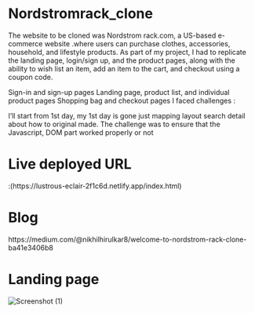 # Nordstromrack_clone
The website to be cloned was Nordstrom rack.com, a US-based e-commerce website .where users can purchase clothes, accessories, household, and lifestyle products. As part of my project, I had to replicate the landing page, login/sign up, and the product pages, along with the ability to wish list an item, add an item to the cart, and checkout using a coupon code.

Sign-in and sign-up pages
Landing page, product list, and individual product pages
Shopping bag and checkout pages
I faced challenges :

I’ll start from 1st day, my 1st day is gone just mapping layout search detail about how to original made. The challenge was to ensure that the Javascript, DOM part worked properly or not

<h1>Live deployed URL</h1>:(https://lustrous-eclair-2f1c6d.netlify.app/index.html)

<h1>Blog</h1>https://medium.com/@nikhilhirulkar8/welcome-to-nordstrom-rack-clone-ba41e3406b8

<h1>Landing page</h1>

![Screenshot (1)](https://user-images.githubusercontent.com/97525857/170819577-5a942481-6af8-4d20-955d-303463135e90.png)



